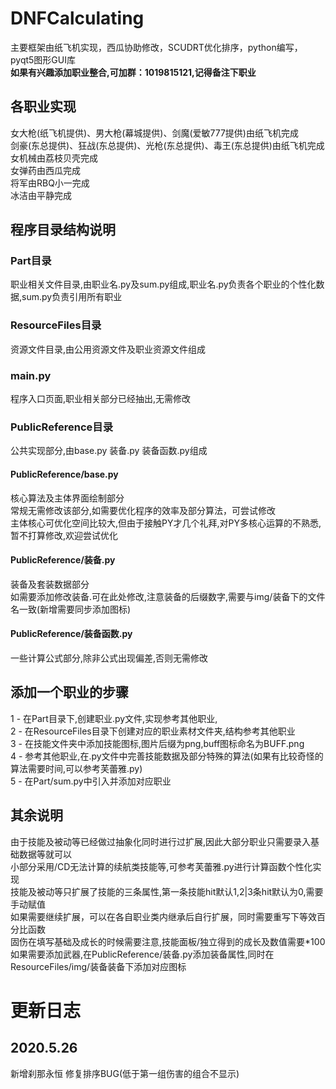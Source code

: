 # DNFCalculating
  主要框架由纸飞机实现，西瓜协助修改，SCUDRT优化排序，python编写，pyqt5图形GUI库<br>
  <b>如果有兴趣添加职业整合,可加群：1019815121,记得备注下职业</b><br>

## 各职业实现
  女大枪(纸飞机提供)、男大枪(幕城提供)、剑魔(爱敏777提供)由纸飞机完成<br>
  剑豪(东总提供)、狂战(东总提供)、光枪(东总提供)、毒王(东总提供)由纸飞机完成<br>
  女机械由荔枝贝壳完成<br>
  女弹药由西瓜完成<br>
  将军由RBQ小一完成<br>
  冰洁由平静完成<br>
  
## 程序目录结构说明
### Part目录
  职业相关文件目录,由职业名.py及sum.py组成,职业名.py负责各个职业的个性化数据,sum.py负责引用所有职业<br>

### ResourceFiles目录
  资源文件目录,由公用资源文件及职业资源文件组成<br>
  
### main.py
  程序入口页面,职业相关部分已经抽出,无需修改<br>
  
### PublicReference目录
  公共实现部分,由base.py 装备.py 装备函数.py组成
  
#### PublicReference/base.py
  核心算法及主体界面绘制部分<br>
  常规无需修改该部分,如需要优化程序的效率及部分算法，可尝试修改<br>
  主体核心可优化空间比较大,但由于接触PY才几个礼拜,对PY多核心运算的不熟悉,暂不打算修改,欢迎尝试优化

#### PublicReference/装备.py
  装备及套装数据部分<br>
  如需要添加修改装备.可在此处修改,注意装备的后缀数字,需要与img/装备下的文件名一致(新增需要同步添加图标)

#### PublicReference/装备函数.py
  一些计算公式部分,除非公式出现偏差,否则无需修改<br>


## 添加一个职业的步骤
  1 - 在Part目录下,创建职业.py文件,实现参考其他职业,<br>
  2 - 在ResourceFiles目录下创建对应的职业素材文件夹,结构参考其他职业<br>
  3 - 在技能文件夹中添加技能图标,图片后缀为png,buff图标命名为BUFF.png<br>
  4 - 参考其他职业,在.py文件中完善技能数据及部分特殊的算法(如果有比较奇怪的算法需要时间,可以参考芙蕾雅.py)<br>
  5 - 在Part/sum.py中引入并添加对应职业<br>

## 其余说明
  由于技能及被动等已经做过抽象化同时进行过扩展,因此大部分职业只需要录入基础数据等就可以<br>
  小部分采用/CD无法计算的续航类技能等,可参考芙蕾雅.py进行计算函数个性化实现<br>
  技能及被动等只扩展了技能的三条属性,第一条技能hit默认1,2|3条hit默认为0,需要手动赋值<br>
  如果需要继续扩展，可以在各自职业类内继承后自行扩展，同时需要重写下等效百分比函数<br>
  固伤在填写基础及成长的时候需要注意,技能面板/独立得到的成长及数值需要*100<br>
  如果需要添加武器,在PublicReference/装备.py添加装备属性,同时在ResourceFiles/img/装备装备下添加对应图标
  
# 更新日志
## 2020.5.26
  新增刹那永恒
  修复排序BUG(低于第一组伤害的组合不显示)

  
